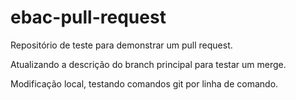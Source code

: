 # ebac-pull-request
Repositório de teste para demonstrar um pull request.

Atualizando a descrição do branch principal para testar um merge.

Modificação local, testando comandos git por linha de comando.